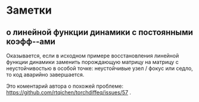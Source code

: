 # Заметки

## о линейной функции динамики с постоянными коэфф--ами

Оказывается, если в исходном примере восстановления линейной функции динамики заменить порождающую матрицу на матрицу с неустойчивостью в особой точке: неустойчивые узел / фокус или седло, то код аварийно завершается.

Это коментарий автора о похожей проблеме: https://github.com/rtqichen/torchdiffeq/issues/57 .